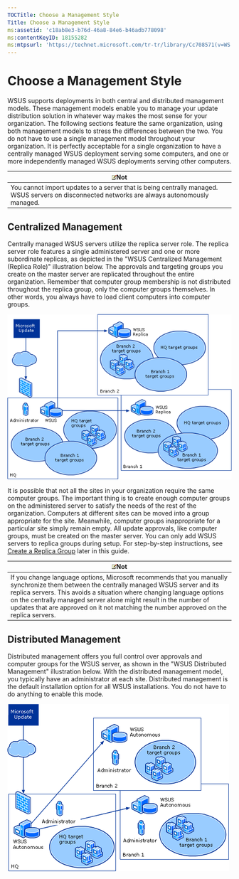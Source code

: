 ```yaml
---
TOCTitle: Choose a Management Style
Title: Choose a Management Style
ms:assetid: 'c18ab8e3-b76d-46a8-84e6-b46adb778098'
ms:contentKeyID: 18155282
ms:mtpsurl: 'https://technet.microsoft.com/tr-tr/library/Cc708571(v=WS.10)'
---
```


Choose a Management Style
=========================

WSUS supports deployments in both central and distributed management models. These management models enable you to manage your update distribution solution in whatever way makes the most sense for your organization. The following sections feature the same organization, using both management models to stress the differences between the two. You do not have to use a single management model throughout your organization. It is perfectly acceptable for a single organization to have a centrally managed WSUS deployment serving some computers, and one or more independently managed WSUS deployments serving other computers.

| ![](/security-updates/images/Cc708571.note(WS.10).gif)Not                                                                          |
|-----------------------------------------------------------------------------------------------------------------------------------------------|
| You cannot import updates to a server that is being centrally managed. WSUS servers on disconnected networks are always autonomously managed. |

Centralized Management
----------------------

Centrally managed WSUS servers utilize the replica server role. The replica server role features a single administered server and one or more subordinate replicas, as depicted in the "WSUS Centralized Management (Replica Role)" illustration below. The approvals and targeting groups you create on the master server are replicated throughout the entire organization. Remember that computer group membership is not distributed throughout the replica group, only the computer groups themselves. In other words, you always have to load client computers into computer groups.

![](/security-updates/images/Cc708571.083de7cf-2c9b-4f0e-8e6c-5f5dc3d8217b(WS.10).gif)

It is possible that not all the sites in your organization require the same computer groups. The important thing is to create enough computer groups on the administered server to satisfy the needs of the rest of the organization. Computers at different sites can be moved into a group appropriate for the site. Meanwhile, computer groups inappropriate for a particular site simply remain empty. All update approvals, like computer groups, must be created on the master server. You can only add WSUS servers to replica groups during setup. For step-by-step instructions, see [Create a Replica Group](https://technet.microsoft.com/998fb3e8-7329-49b7-8fe5-9a23f2360d8f) later in this guide.

| ![](/security-updates/images/Cc708571.note(WS.10).gif)Not                                                                                                                                                                                                                                                                                                            |
|---------------------------------------------------------------------------------------------------------------------------------------------------------------------------------------------------------------------------------------------------------------------------------------------------------------------------------------------------------------------------------|
| If you change language options, Microsoft recommends that you manually synchronize them between the centrally managed WSUS server and its replica servers. This avoids a situation where changing language options on the centrally managed server alone might result in the number of updates that are approved on it not matching the number approved on the replica servers. |

Distributed Management
----------------------

Distributed management offers you full control over approvals and computer groups for the WSUS server, as shown in the "WSUS Distributed Management" illustration below. With the distributed management model, you typically have an administrator at each site. Distributed management is the default installation option for all WSUS installations. You do not have to do anything to enable this mode.

![](/security-updates/images/Cc708571.0275a78f-d343-4144-92ac-ba298def3bfd(WS.10).gif)
